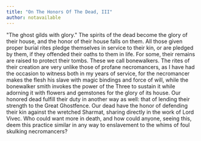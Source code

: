 ```yaml
---
title: "On The Honors Of The Dead, III"
author: notavailable
---
```


"The ghost gilds with glory." The spirits of the dead become the glory of their house, and the honor of their house falls on them. All those given proper burial rites pledge themselves in service to their kin, or are pledged by them, if they offended their oaths to them in life. For some, their remains are raised to protect their tombs. These we call bonewalkers. The rites of their creation are very unlike those of profane necromancers, as I have had the occasion to witness both in my years of service, for the necromancer makes the flesh his slave with magic bindings and force of will, while the bonewalker smith invokes the power of the Three to sustain it while adorning it with flowers and gemstones for the glory of its house. Our honored dead fulfill their duty in another way as well: that of lending their strength to the Great Ghostfence. Our dead have the honor of defending their kin against the wretched Sharmat, sharing directly in the work of Lord Vivec. Who could want more in death, and how could anyone, seeing this, deem this practice similar in any way to enslavement to the whims of foul skulking necromancers?